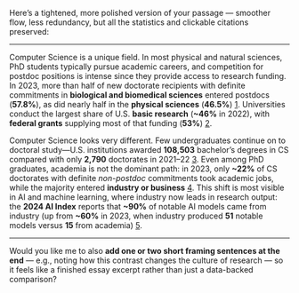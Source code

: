 Here’s a tightened, more polished version of your passage — smoother flow, less redundancy, but all the statistics and clickable citations preserved:

---

Computer Science is a unique field. In most physical and natural sciences, PhD students typically pursue academic careers, and competition for postdoc positions is intense since they provide access to research funding. In 2023, more than half of new doctorate recipients with definite commitments in **biological and biomedical sciences** entered postdocs (**57.8%**), as did nearly half in the **physical sciences** (**46.5%**) [$1$](https://ncses.nsf.gov/pubs/nsf25300/table/SED-TAB-048). Universities conduct the largest share of U.S. **basic research** (**\~46%** in 2022), with **federal grants** supplying most of that funding (**53%**) [$2$](https://ncses.nsf.gov/pubs/nsf24311).

Computer Science looks very different. Few undergraduates continue on to doctoral study—U.S. institutions awarded **108,503** bachelor’s degrees in CS compared with only **2,790** doctorates in 2021–22 [$3$](https://nces.ed.gov/programs/digest/d23/tables/dt23_325.35.asp). Even among PhD graduates, academia is not the dominant path: in 2023, only **\~22%** of CS doctorates with definite *non-postdoc* commitments took academic jobs, while the majority entered **industry or business** [$4$](https://ncses.nsf.gov/pubs/nsf25300/table/SED-TAB-072). This shift is most visible in AI and machine learning, where industry now leads in research output: the **2024 AI Index** reports that **\~90%** of notable AI models came from industry (up from **\~60%** in 2023, when industry produced **51** notable models versus **15** from academia) [$5$](https://aiindex.stanford.edu/report/).

---

Would you like me to also **add one or two short framing sentences at the end** — e.g., noting how this contrast changes the culture of research — so it feels like a finished essay excerpt rather than just a data-backed comparison?
